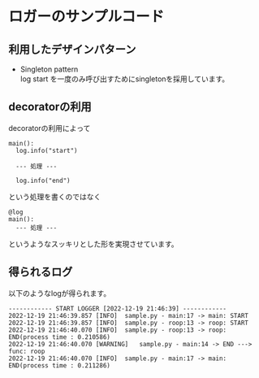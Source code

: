 # ロガーのサンプルコード

## 利用したデザインパターン
- Singleton pattern  
log start を一度のみ呼び出すためにsingletonを採用しています。

## decoratorの利用
decoratorの利用によって
```
main():
  log.info("start")

  --- 処理 ---

  log.info("end")
```

という処理を書くのではなく

```
@log
main():
  --- 処理 ---
```

というようなスッキリとした形を実現させています。

## 得られるログ
以下のようなlogが得られます。
```
------------ START LOGGER [2022-12-19 21:46:39] ------------
2022-12-19 21:46:39.857 [INFO]	sample.py - main:17 -> main: START
2022-12-19 21:46:39.857 [INFO]	sample.py - roop:13 -> roop: START
2022-12-19 21:46:40.070 [INFO]	sample.py - roop:13 -> roop: END(process time : 0.210586)
2022-12-19 21:46:40.070 [WARNING]	sample.py - main:14 -> END ---> func: roop
2022-12-19 21:46:40.070 [INFO]	sample.py - main:17 -> main: END(process time : 0.211286)
```